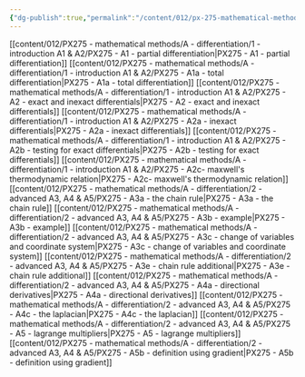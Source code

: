 ```yaml
---
{"dg-publish":true,"permalink":"/content/012/px-275-mathematical-methods/a-differentiation/a-differentiation/","created":"2024-11-25T10:50:32.000+00:00","updated":"2024-11-27T23:27:30.187+00:00"}
---
```


[[content/012/PX275 - mathematical methods/A - differentiation/1 - introduction A1 & A2/PX275 - A1 - partial differentiation\|PX275 - A1 - partial differentiation]]
[[content/012/PX275 - mathematical methods/A - differentiation/1 - introduction A1 & A2/PX275 - A1a - total differentiation\|PX275 - A1a - total differentiation]]
[[content/012/PX275 - mathematical methods/A - differentiation/1 - introduction A1 & A2/PX275 - A2 - exact and inexact differentials\|PX275 - A2 - exact and inexact differentials]]
[[content/012/PX275 - mathematical methods/A - differentiation/1 - introduction A1 & A2/PX275 - A2a - inexact differentials\|PX275 - A2a - inexact differentials]]
[[content/012/PX275 - mathematical methods/A - differentiation/1 - introduction A1 & A2/PX275 - A2b - testing for exact differentials\|PX275 - A2b - testing for exact differentials]]
[[content/012/PX275 - mathematical methods/A - differentiation/1 - introduction A1 & A2/PX275 - A2c- maxwell's thermodynamic relation\|PX275 - A2c- maxwell's thermodynamic relation]]
[[content/012/PX275 - mathematical methods/A - differentiation/2 - advanced A3, A4 & A5/PX275 - A3a - the chain rule\|PX275 - A3a - the chain rule]]
[[content/012/PX275 - mathematical methods/A - differentiation/2 - advanced A3, A4 & A5/PX275 - A3b - example\|PX275 - A3b - example]]
[[content/012/PX275 - mathematical methods/A - differentiation/2 - advanced A3, A4 & A5/PX275 - A3c - change of variables and coordinate system\|PX275 - A3c - change of variables and coordinate system]]
[[content/012/PX275 - mathematical methods/A - differentiation/2 - advanced A3, A4 & A5/PX275 - A3e - chain rule additional\|PX275 - A3e - chain rule additional]]
[[content/012/PX275 - mathematical methods/A - differentiation/2 - advanced A3, A4 & A5/PX275 - A4a - directional derivatives\|PX275 - A4a - directional derivatives]]
[[content/012/PX275 - mathematical methods/A - differentiation/2 - advanced A3, A4 & A5/PX275 - A4c - the laplacian\|PX275 - A4c - the laplacian]]
[[content/012/PX275 - mathematical methods/A - differentiation/2 - advanced A3, A4 & A5/PX275 - A5 - lagrange multipliers\|PX275 - A5 - lagrange multipliers]]
[[content/012/PX275 - mathematical methods/A - differentiation/2 - advanced A3, A4 & A5/PX275 - A5b - definition using gradient\|PX275 - A5b - definition using gradient]]
